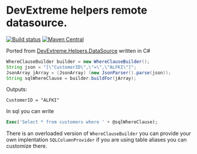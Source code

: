 # DevExtreme helpers remote datasource.
[![Build status](https://pavinan.visualstudio.com/Public/_apis/build/status/java.devextreme.helpers.datasource)](https://pavinan.visualstudio.com/Public/_build/latest?definitionId=13) 
[![Maven Central](https://img.shields.io/maven-central/v/com.github.pavinan/java.devextreme.helpers.datasource.svg?label=Maven%20Central)](https://search.maven.org/search?q=g:%22com.github.pavinan%22%20AND%20a:%22java.devextreme.helpers.datasource%22)

Ported from [DevExtreme.Helpers.DataSource](https://github.com/pavinan/DevExtreme.Helpers.DataSource) written in C#

```java
WhereClauseBuilder builder = new WhereClauseBuilder();
String json = "[\"CustomerID\",\"=\",\"ALFKI\"]";
JsonArray jArray = (JsonArray) (new JsonParser().parse(json));
String sqlWhereClause = builder.buildFor(jArray);
```

Outputs:
```
CustomerID = "ALFKI"
```

In sql you can write
```sql
Exec('Select * from customers where ' + @sqlWhereClause);
```

There is an overloaded version of `WhereClauseBuilder` you can provide your own implentation `SQLColumnProvider` if you are using table aliases you can customize there.

